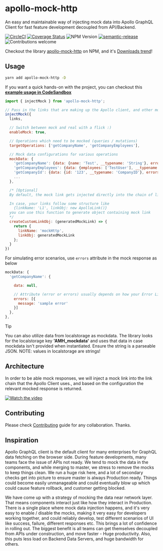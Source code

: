 # apollo-mock-http

An easy and maintainable way of injecting mock data into Apollo GraphQL Client for fast feature development decoupled from API/Backend.

[![CircleCI](https://circleci.com/gh/intuit/apollo-mock-http/tree/main.svg?style=shield)](https://circleci.com/gh/intuit/apollo-mock-http/tree/main)
[![Coverage Status](https://coveralls.io/repos/github/intuit/apollo-mock-http/badge.svg?branch=main)](https://coveralls.io/github/intuit/apollo-mock-http?branch=master)
![NPM Version](https://img.shields.io/npm/v/apollo-mock-http)
[![semantic-release](https://img.shields.io/badge/%20%20%F0%9F%93%A6%F0%9F%9A%80-semantic--release-e10079.svg)](https://github.com/semantic-release/semantic-release)
![Contributions welcome](https://img.shields.io/badge/contributions-welcome-orange)

<!-- [![All Contributors](https://img.shields.io/github/all-contributors/intuit/apollo-mock-http?color=ee8449&style=flat-square)](#contributors) -->

Checkout the library [apollo-mock-http](https://www.npmjs.com/package/apollo-mock-http) on NPM, and it's [Downloads trend](https://npm-stat.com/charts.html?package=apollo-mock-http)!

## Usage

```bash
yarn add apollo-mock-http -D
```

If you want a quick hands-on with the project, you can checkout this **[example usage in CodeSandbox](https://codesandbox.io/s/apollo-mock-http-example-7nwheq)**

```javascript
import { injectMock } from 'apollo-mock-http';

// Pass in the links that are making up the Apollo client, and other mock data configurations
injectMock({
  links,

  // Switch between mock and real with a flick :)
  enableMock: true,

  // Operations which need to be mocked (queries / mutations)
  targetOperations: ['getCompanyName', 'getCompanyEmployees'],

  // Mock data configurations for various operations
  mockData: {
    'getCompanyName': {data: {name: 'Test', __typename: 'String'}, errors: null},
    'getCompanyEmployees': {data: {employees: ['TestUser'], __typename: 'Employee'}, errors: null},
    'getCompanyId': {data: {id: '123', __typename: 'CompanyID'}, errors: null},
    ...
  },

  /* [Optional]
  By default, the mock link gets injected directly into the chain of links which is provided.

  In case, your links follow some structure like
    {linkName: 'L1', linkObj: new ApolloLink()}
  you can use this function to generate object containing mock link
  */
  createCustomLinkObj: (generatedMockLink) => {
    return {
      linkName: 'mockHttp',
      linkObj: generatedMockLink
    };
  }
})

```

For simulating error scenarios, use `errors` attribute in the mock response as below

```javascript
mockData: {
  'getCompanyName': {

    data: null,

    // Attribute (error or errors) usually depends on how your Error Links consume response. But this is a standard response Apollo Client can handle.
    errors: [{
      message: 'sample error'
    }]
  },
},
```

> [!TIP]
> You can also utilize data from localstorage as mockdata. The library looks for the localstorage key **'AMH_mockdata'** and uses that data in case mockdata isn't provided when instantiated. Ensure the string is a parseable JSON. NOTE: values in localstorage are strings!

## Architecture

In order to be able mock responses, we will inject a mock link into the link chain that the Apollo Client uses., and based on the configuration the relevant mocked response is returned.

[![Watch the video](./docs/architecture.gif)](./docs/architecture.gif)

## Contributing

Please check [Contributing](./CONTRIBUTING.md) guide for any collaboration. Thanks.

## Inspiration

Apollo GraphQL client is the default client for many enterprises for GraphQL data fetching on the browser side. During feature developments, many teams face the issue of APIs not ready. We tend to mock the data in the components, and while merging to master, we stress to remove the mocks to keep things clean. We run a huge risk here, and a lot of secondary checks get into picture to ensure master is always Production ready. Things could become easily unmanageable and could eventually blow up which could cause feature rollback, and customer getting blocked.

We have come up with a strategy of mocking the data near network layer. That means components interact just like how they interact in Production. There is a single place where mock data injection happens, and it's very easy to enable / disable the mocks, making it very easy for developers working together, and could reliably develop, test different scenarios of UI like success, failure, different responses etc. This brings a lot of confidence in rolling out. The biggest benefit is all teams can get themselves decoupled from APIs under construction, and move faster - Huge productivity. Also, this puts less load on Backend Data Servers, and huge bandwidth for others.
